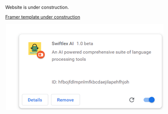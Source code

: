 Website is under construction. 

[Framer template under construction](https://framer.com/projects/Swiflex-AI-Powered-Chrome-Extension--pghmg0B6CS6AWqSevkd9-02L53?node=WQLkyLRf1)

<div align="center"><img src="https://github.com/nelson123-lab/Swiftlex/blob/d96802e632fc8488a3120e7d425fe9c96a322303/Frontend%20designing/extension-app/Extension.png" width="500"/></div>

